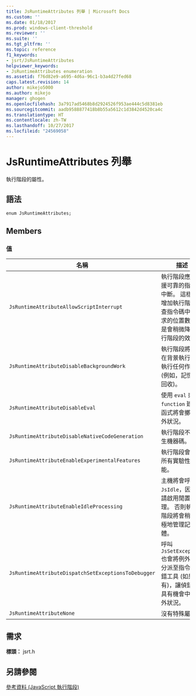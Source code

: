 ```yaml
---
title: JsRuntimeAttributes 列舉 | Microsoft Docs
ms.custom: ''
ms.date: 01/18/2017
ms.prod: windows-client-threshold
ms.reviewer: ''
ms.suite: ''
ms.tgt_pltfrm: ''
ms.topic: reference
f1_keywords:
- jsrt/JsRuntimeAttributes
helpviewer_keywords:
- JsRuntimeAttributes enumeration
ms.assetid: f76d82e9-a695-4d6a-96c1-b3a4d27fed68
caps.latest.revision: 14
author: mikejo5000
ms.author: mikejo
manager: ghogen
ms.openlocfilehash: 3a7917ad5468b8d2924526f953ae444c5d8381eb
ms.sourcegitcommit: aadb9588877418b8b55a5612c1d3842d4520ca4c
ms.translationtype: HT
ms.contentlocale: zh-TW
ms.lasthandoff: 10/27/2017
ms.locfileid: "24569058"
---
```

# <a name="jsruntimeattributes-enumeration"></a>JsRuntimeAttributes 列舉
執行階段的屬性。  
  
## <a name="syntax"></a>語法  
  
```  
enum JsRuntimeAttributes;  
```  
  
## <a name="members"></a>Members  
  
### <a name="values"></a>值  
  
|名稱|描述|  
|----------|-----------------|  
|`JsRuntimeAttributeAllowScriptInterrupt`|執行階段應該支援可靠的指令碼中斷。 這樣會增加執行階段檢查指令碼中斷要求的位置數，但是會稍微降低執行階段的效能。|  
|`JsRuntimeAttributeDisableBackgroundWork`|執行階段將不會在背景執行緒上執行任何作業 (例如，記憶體回收)。|  
|`JsRuntimeAttributeDisableEval`|使用 `eval` 或 `function` 建構函式將會擲回例外狀況。|  
|`JsRuntimeAttributeDisableNativeCodeGeneration`|執行階段不會產生機器碼。|  
|`JsRuntimeAttributeEnableExperimentalFeatures`|執行階段會啟用所有實驗性功能。|  
|`JsRuntimeAttributeEnableIdleProcessing`|主機將會呼叫 `JsIdle`，因此，請啟用閒置處理。 否則執行階段將會稍微積極地管理記憶體。|  
|`JsRuntimeAttributeDispatchSetExceptionsToDebugger`|呼叫 `JsSetException` 也會將例外狀況分派至指令碼偵錯工具 (如果有)，讓偵錯工具有機會中斷例外狀況。|  
|`JsRuntimeAttributeNone`|沒有特殊屬性。|  
  
## <a name="requirements"></a>需求  
 **標頭：** jsrt.h  
  
## <a name="see-also"></a>另請參閱  
 [參考資料 (JavaScript 執行階段)](../chakra-hosting/reference-javascript-runtime.md)